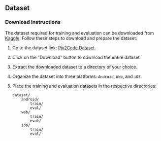 ## Dataset

### Download Instructions

The dataset required for training and evaluation can be downloaded from [Kaggle](https://www.kaggle.com/datasets/vikramtiwari/pix2code). Follow these steps to download and prepare the dataset:

1. Go to the dataset link: [Pix2Code Dataset](https://www.kaggle.com/datasets/vikramtiwari/pix2code).

2. Click on the "Download" button to download the entire dataset.

3. Extract the downloaded dataset to a directory of your choice.

4. Organize the dataset into three platforms: `Android`, `Web`, and `iOS`.

5. Place the training and evaluation datasets in the respective directories:
    ```
    dataset/
        android/
            train/
            eval/
        web/
            train/
            eval/
        ios/
            train/
            eval/
    ```
